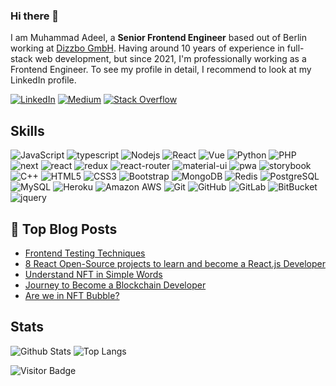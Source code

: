 ### Hi there 👋

I am Muhammad Adeel, a **Senior Frontend Engineer** based out of Berlin working at [Dizzbo GmbH](https://www.dizzbo.com). Having around 10 years of experience in full-stack web development, but since 2021, I'm professionally working as a Frontend Engineer. To see my profile in detail, I recommend to look at my LinkedIn profile.

[![LinkedIn](https://img.shields.io/badge/linkedin-%230077B5.svg?style=for-the-badge&logo=linkedin&logoColor=white)](https://www.linkedin.com/in/muhammad-adeel-9ba19951/)
[![Medium](https://img.shields.io/badge/Medium-12100E?style=for-the-badge&logo=medium&logoColor=white)](https://medium.com/@muhammad-adeel-91)
[![Stack Overflow](https://img.shields.io/badge/-Stackoverflow-FE7A16?style=for-the-badge&logo=stack-overflow&logoColor=white)](https://stackoverflow.com/users/5650328/adeel)

## Skills

![JavaScript](https://img.shields.io/badge/-JavaScript-black?style=flat-square&logo=javascript)
![typescript](https://img.shields.io/badge/TypeScript-3178C6?style=flat-square&logo=typescript&logoColor=white)
![Nodejs](https://img.shields.io/badge/-Nodejs-black?style=flat-square&logo=Node.js)
![React](https://img.shields.io/badge/-React-black?style=flat-square&logo=react)
![Vue](https://img.shields.io/badge/-Vuejs-black?style=flat-square&logo=Vue.js)
![Python](https://img.shields.io/badge/-Python-black?style=flat-square&logo=Python)
![PHP](https://img.shields.io/badge/-Php-black?style=flat-square&logo=Php)
![next](https://img.shields.io/badge/Next-000000?style=flat-square&logo=nextdotjs&logoColor=FFFFFF)
![react](https://img.shields.io/badge/React-20232A?style=flat-square&logo=react&logoColor=61DAFB)
![redux](https://img.shields.io/badge/Redux-593D88?style=flat-square&logo=redux&logoColor=white)
![react-router](https://img.shields.io/badge/React_Router-CA4245?style=flat-square&logo=react-router&logoColor=white)
![material-ui](https://img.shields.io/badge/Material_UI-0081CB?style=flat-square&logo=mui&logoColor=white)
![pwa](https://img.shields.io/badge/Progressive_Web_App-4285F4?style=flat-square&logo=googlechrome&logoColor=white)
![storybook](https://img.shields.io/badge/storybook-FF4785?style=flat-square&logo=storybook&logoColor=white)
![C++](https://img.shields.io/badge/-C++-00599C?style=flat-square&logo=c)
![HTML5](https://img.shields.io/badge/-HTML5-E34F26?style=flat-square&logo=html5&logoColor=white)
![CSS3](https://img.shields.io/badge/-CSS3-1572B6?style=flat-square&logo=css3)
![Bootstrap](https://img.shields.io/badge/-Bootstrap-563D7C?style=flat-square&logo=bootstrap)
![MongoDB](https://img.shields.io/badge/-MongoDB-black?style=flat-square&logo=mongodb)
![Redis](https://img.shields.io/badge/-Redis-black?style=flat-square&logo=Redis)
![PostgreSQL](https://img.shields.io/badge/-PostgreSQL-336791?style=flat-square&logo=postgresql)
![MySQL](https://img.shields.io/badge/-MySQL-black?style=flat-square&logo=mysql)
![Heroku](https://img.shields.io/badge/-Heroku-430098?style=flat-square&logo=heroku)
![Amazon AWS](https://img.shields.io/badge/Amazon%20AWS-232F3E?style=flat-square&logo=amazon-aws)
![Git](https://img.shields.io/badge/-Git-black?style=flat-square&logo=git)
![GitHub](https://img.shields.io/badge/-GitHub-181717?style=flat-square&logo=github)
![GitLab](https://img.shields.io/badge/-GitLab-FCA121?style=flat-square&logo=gitlab)
![BitBucket](https://img.shields.io/badge/-BitBucket-darkblue?style=flat-square&logo=bitbucket)
![jquery](https://img.shields.io/badge/jQuery-0769AD?style=flat-square&logo=jquery&logoColor=white)

## 📝 Top Blog Posts

-   [Frontend Testing Techniques](https://medium.com/faun/frontend-testing-techniques-71f1cfebe917)
-   [8 React Open-Source projects to learn and become a React.js Developer](https://medium.com/datadriveninvestor/8-react-open-source-projects-to-learn-and-become-a-react-js-developer-8376107730c4)
-   [Understand NFT in Simple Words](https://medium.com/coinmonks/understand-nft-in-simple-words-2df9ce3fa4fb)
-   [Journey to Become a Blockchain Developer](https://medium.com/coinmonks/journey-to-become-a-blockchain-developer-ae31d062eb3a)
-   [Are we in NFT Bubble?](https://medium.com/coinmonks/are-we-in-nft-bubble-8a763f25b760)

## Stats

![Github Stats](https://github-readme-stats.vercel.app/api?username=Adeel91&count_private=true&show_icons=true&include_all_commits=true)
![Top Langs](https://github-readme-stats.vercel.app/api/top-langs/?username=Adeel91&hide=TeX&layout=compact)

![Visitor Badge](https://visitor-badge.laobi.icu/badge?page_id=Adeel91.Adeel91)
